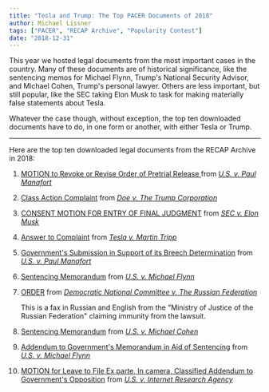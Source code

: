 ```yaml
---
title: "Tesla and Trump: The Top PACER Documents of 2018"
author: Michael Lissner
tags: ["PACER", "RECAP Archive", "Popularity Contest"]
date: "2018-12-31"
---
```

 
This year we hosted legal documents from the most important cases in the country. Many of these documents are of historical significance, like the sentencing memos for Michael Flynn, Trump's National Security Advisor, and Michael Cohen, Trump's personal lawyer. Others are less important, but still popular, like the SEC taking Elon Musk to task for making materially false statements about Tesla. 

Whatever the case though, without exception, the top ten downloaded documents have to do, in one form or another, with either Tesla or Trump.  

---

Here are the top ten downloaded legal documents from the RECAP Archive in 2018: 

1. [MOTION to Revoke or Revise Order of Pretrial Release ][1] from *[U.S. v. Paul Manafort][1d]*

2. [Class Action Complaint][10] from *[Doe v. The Trump Corporation][10d]*

3. [CONSENT MOTION FOR ENTRY OF FINAL JUDGMENT][9] from *[SEC v. Elon Musk][9d]*

4. [Answer to Complaint][3] from *[Tesla v. Martin Tripp][3d]*

5. [Government's Submission in Support of its Breech Determination][4] from *[U.S. v. Paul Manafort][4d]*

6. [Sentencing Memorandum][5] from *[U.S. v. Michael Flynn][5d]*

7. [ORDER][6] from *[Democratic National Committee v. The Russian Federation][6d]* 

    This is a fax in Russian and English from the "Ministry of Justice of the Russian Federation" claiming immunity from the lawsuit.

8. [Sentencing Memorandum][7] from *[U.S. v. Michael Cohen][7d]*

9. [Addendum to Government's Memorandum in Aid of Sentencing][8] from *[U.S. v. Michael Flynn][8d]*

10. [MOTION for Leave to File Ex parte, In camera, Classified Addendum to Government's Opposition][2] from *[U.S. v. Internet Research Agency][2d]*



[10]: https://www.courtlistener.com/docket/8096633/1/doe-v-the-trump-corporation/
[10d]: https://www.courtlistener.com/docket/8096633/doe-v-the-trump-corporation/
[9]: https://www.courtlistener.com/docket/7946295/6/united-states-securities-and-exchange-commission-v-musk/
[9d]: https://www.courtlistener.com/docket/7946295/united-states-securities-and-exchange-commission-v-musk/
[8]: https://www.courtlistener.com/docket/6234142/46/1/united-states-v-flynn/
[8d]: https://www.courtlistener.com/docket/6234142/united-states-v-flynn/
[7]: https://www.courtlistener.com/docket/8342295/15/united-states-v-cohen/
[7d]: https://www.courtlistener.com/docket/8342295/united-states-v-cohen/
[6]: https://www.courtlistener.com/docket/6368549/186/democratic-national-committee-v-the-russian-federation/
[6d]: https://www.courtlistener.com/docket/6368549/democratic-national-committee-v-the-russian-federation/
[5]: https://www.courtlistener.com/docket/6234142/46/united-states-v-flynn/
[5d]: https://www.courtlistener.com/docket/6234142/united-states-v-flynn/
[4]: https://www.courtlistener.com/docket/6183591/460/united-states-v-manafort/
[4d]: https://www.courtlistener.com/docket/6183591/united-states-v-manafort/
[3]: https://www.courtlistener.com/docket/7244147/25/tesla-inc-v-tripp/
[3d]: https://www.courtlistener.com/docket/7244147/tesla-inc-v-tripp/
[2]: https://www.courtlistener.com/docket/6386795/80/united-states-v-internet-research-agency-llc/
[2d]: https://www.courtlistener.com/docket/6386795/united-states-v-internet-research-agency-llc/
[1]: https://www.courtlistener.com/docket/6183591/315/united-states-v-manafort/
[1d]: https://www.courtlistener.com/docket/6183591/united-states-v-manafort/
